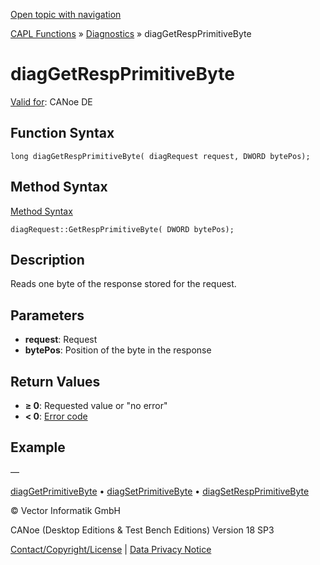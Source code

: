 [Open topic with navigation](../../../../../CANoeDEFamily.htm#Topics/CAPLFunctions/Diagnostics/Functions/CAPLfunctionDiagGetRespPrimitiveByte.md)

[CAPL Functions](../../CAPLfunctions.md) » [Diagnostics](../CAPLfunctionsDiagnosticsOverview.md) » diagGetRespPrimitiveByte

# diagGetRespPrimitiveByte

[Valid for](../../../Shared/FeatureAvailability.md): CANoe DE

## Function Syntax

```plaintext
long diagGetRespPrimitiveByte( diagRequest request, DWORD bytePos);
```

## Method Syntax

[Method Syntax](../../../Shared/CAPL/General/ClassesAndObjects.md)

```plaintext
diagRequest::GetRespPrimitiveByte( DWORD bytePos);
```

## Description

Reads one byte of the response stored for the request.

## Parameters

- **request**: Request
- **bytePos**: Position of the byte in the response

## Return Values

- **≥ 0**: Requested value or "no error"
- **< 0**: [Error code](../CAPLfunctionsDiagnosticsErrorCode.md)

## Example

—

[diagGetPrimitiveByte](CAPLfunctionDiagGetPrimitiveByte.md) • [diagSetPrimitiveByte](CAPLfunctionDiagSetPrimitiveByte.md) • [diagSetRespPrimitiveByte](CAPLfunctionDiagSetRespPrimitiveByte.md)

© Vector Informatik GmbH

CANoe (Desktop Editions & Test Bench Editions) Version 18 SP3

[Contact/Copyright/License](../../../Shared/ContactCopyrightLicense.md) | [Data Privacy Notice](https://www.vector.com/int/en/company/get-info/privacy-policy/)